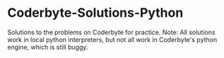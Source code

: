 Coderbyte-Solutions-Python
==========================

Solutions to the problems on Coderbyte for practice.
Note: All solutions work in local python interpreters, but not all work in Coderbyte's python engine, which is still buggy.
